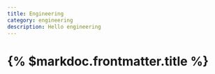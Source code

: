 ```yaml
---
title: Engineering
category: engineering
description: Hello engineering
---
```


# {% $markdoc.frontmatter.title %}
